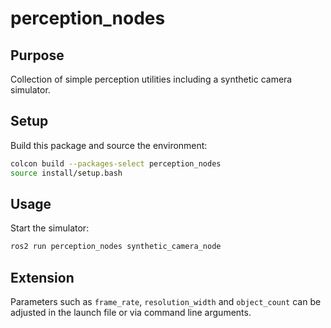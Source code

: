 # perception_nodes

## Purpose
Collection of simple perception utilities including a synthetic camera simulator.

## Setup
Build this package and source the environment:

```bash
colcon build --packages-select perception_nodes
source install/setup.bash
```

## Usage
Start the simulator:

```bash
ros2 run perception_nodes synthetic_camera_node
```

## Extension
Parameters such as `frame_rate`, `resolution_width` and `object_count` can be adjusted in the launch file or via command line arguments.
